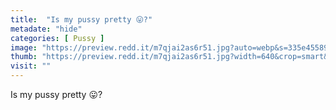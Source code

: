 ```yaml
---
title:  "Is my pussy pretty 😛?"
metadate: "hide"
categories: [ Pussy ]
image: "https://preview.redd.it/m7qjai2as6r51.jpg?auto=webp&s=335e45589089fbfb16faf1c44837fbb132b99506"
thumb: "https://preview.redd.it/m7qjai2as6r51.jpg?width=640&crop=smart&auto=webp&s=47520e38ec846c7bb9d76c1175eb3795b1bfa324"
visit: ""
---
```

Is my pussy pretty 😛?
